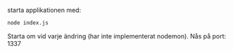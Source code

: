 starta applikationen med:
```bash
node index.js
```
Starta om vid varje ändring (har inte implementerat nodemon).
Nås på port: 1337
